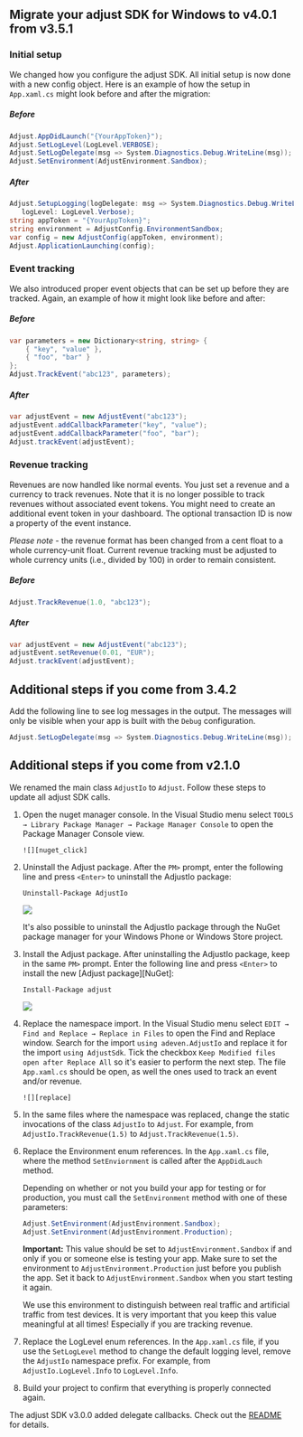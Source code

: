 ## Migrate your adjust SDK for Windows to v4.0.1 from v3.5.1

### Initial setup

We changed how you configure the adjust SDK. All initial setup is now done with
a new config object. 
Here is an example of how the setup in `App.xaml.cs` might look before and
after the migration:

##### Before

```cs
Adjust.AppDidLaunch("{YourAppToken}");
Adjust.SetLogLevel(LogLevel.VERBOSE);
Adjust.SetLogDelegate(msg => System.Diagnostics.Debug.WriteLine(msg));
Adjust.SetEnvironment(AdjustEnvironment.Sandbox);
```

##### After

```cs
Adjust.SetupLogging(logDelegate: msg => System.Diagnostics.Debug.WriteLine(msg),
   logLevel: LogLevel.Verbose);
string appToken = "{YourAppToken}";
string environment = AdjustConfig.EnvironmentSandbox;
var config = new AdjustConfig(appToken, environment);
Adjust.ApplicationLaunching(config);
```

### Event tracking

We also introduced proper event objects that can be set up before they are
tracked. Again, an example of how it might look like before and after:

##### Before

```cs
var parameters = new Dictionary<string, string> {
    { "key", "value" },
    { "foo", "bar" }
};
Adjust.TrackEvent("abc123", parameters);
```

##### After

```cs
var adjustEvent = new AdjustEvent("abc123");
adjustEvent.addCallbackParameter("key", "value");
adjustEvent.addCallbackParameter("foo", "bar");
Adjust.trackEvent(adjustEvent);
```

### Revenue tracking

Revenues are now handled like normal events. You just set a revenue and a
currency to track revenues. Note that it is no longer possible to track revenues
without associated event tokens. You might need to create an additional event token
in your dashboard. The optional transaction ID is now a property of the event
instance.

*Please note* - the revenue format has been changed from a cent float to a whole 
currency-unit float. Current revenue tracking must be adjusted to whole currency
units (i.e., divided by 100) in order to remain consistent.

##### Before

```cs
Adjust.TrackRevenue(1.0, "abc123");
```

##### After

```cs
var adjustEvent = new AdjustEvent("abc123");
adjustEvent.setRevenue(0.01, "EUR");
Adjust.trackEvent(adjustEvent);
```

## Additional steps if you come from 3.4.2

Add the following line to see log messages in the output. The messages will only be visible
when your app is built with the `Debug` configuration.

```cs
Adjust.SetLogDelegate(msg => System.Diagnostics.Debug.WriteLine(msg));
```

## Additional steps if you come from v2.1.0

We renamed the main class `AdjustIo` to `Adjust`. Follow these steps to update
all adjust SDK calls.

1. Open the nuget manager console. In the Visual Studio menu select 
   `TOOLS → Library Package Manager → Package Manager Console` to open the Package
   Manager Console view.

       ![][nuget_click]

2. Uninstall the Adjust package. After the `PM>` prompt, enter the following
   line and press `<Enter>` to uninstall the AdjustIo package:

    ```
    Uninstall-Package AdjustIo
    ```

    ![][nuget_migration_uninstall]

   It's also possible to uninstall the AdjustIo package through the NuGet package manager
   for your Windows Phone or Windows Store project.

3. Install the Adjust package. After uninstalling the AdjustIo package, keep in the
   same `PM>` prompt. Enter the following line and press `<Enter>` to install the
   new [Adjust package][NuGet]:

   ```
   Install-Package adjust
   ```

    ![][nuget_migration_install]

4. Replace the namespace import. In the Visual Studio menu select
   `EDIT → Find and Replace → Replace in Files` to open the Find and Replace window.
   Search for the import `using adeven.AdjustIo` and replace it for the import
   `using AdjustSdk`. Tick the checkbox `Keep Modified files open after Replace All` so
   it's easier to perform the next step. The file `App.xaml.cs` should be open, as
   well the ones used to track an event and/or revenue.

       ![][replace]

5. In the same files where the namespace was replaced, change the static invocations of
   the class `AdjustIo` to `Adjust`. For example, from `AdjustIo.TrackRevenue(1.5)` to
   `Adjust.TrackRevenue(1.5)`.


6. Replace the Environment enum references. In the `App.xaml.cs` file, where the method 
   `SetEnviornment` is called after the `AppDidLauch` method.

   Depending on whether or not you build your app for testing or for production,
   you must call the `SetEnvironment` method with one of these parameters:

   ```cs
   Adjust.SetEnvironment(AdjustEnvironment.Sandbox);
   Adjust.SetEnvironment(AdjustEnvironment.Production);
   ```

   **Important:** This value should be set to `AdjustEnvironment.Sandbox` if
   and only if you or someone else is testing your app. Make sure to set the
   environment to `AdjustEnvironment.Production` just before you publish the
   app. Set it back to `AdjustEnvironment.Sandbox` when you start testing it
   again.

   We use this environment to distinguish between real traffic and artificial
   traffic from test devices. It is very important that you keep this value
   meaningful at all times! Especially if you are tracking revenue.

7. Replace the LogLevel enum references. In the `App.xaml.cs` file, 
   if you use the `SetLogLevel` method to change the default logging level, remove 
   the `AdjustIo` namespace prefix. For example, from `AdjustIo.LogLevel.Info`
   to `LogLevel.Info`.

8. Build your project to confirm that everything is properly connected again.

The adjust SDK v3.0.0 added delegate callbacks. Check out the [README] for
details.

[README]: ../README.md
[nuget_click]: https://raw.github.com/adjust/adjust_sdk/master/Resources/windows/01_nuget_console_click.png
[nuget_migration_uninstall]: https://raw.github.com/adjust/adjust_sdk/master/Resources/windows/02_nuget_migration_uninstall.png
[nuget_migration_install]: https://raw.github.com/adjust/adjust_sdk/master/Resources/windows/03_nuget_migration_install.png
[replace]: https://raw.github.com/adjust/adjust_sdk/master/Resources/windows/04_replace.png
